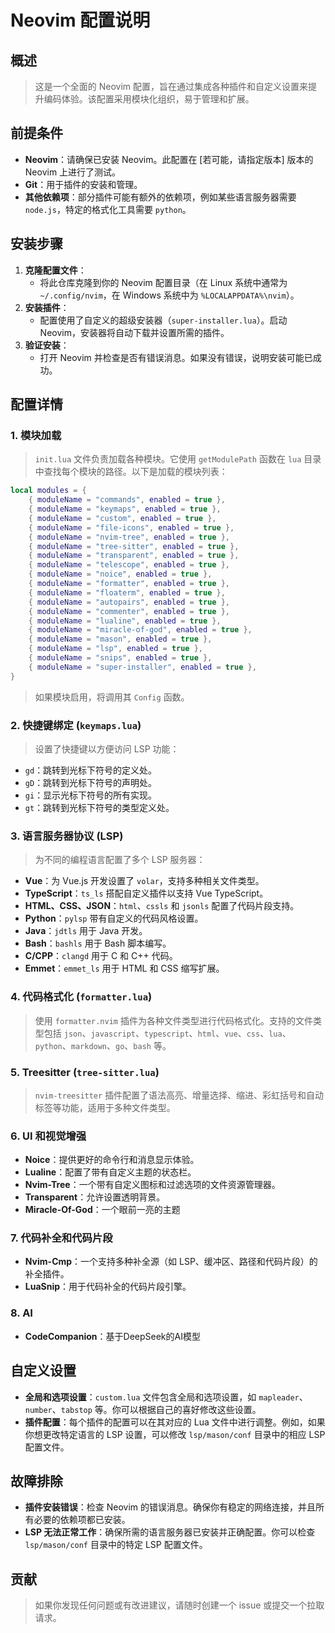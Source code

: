 # Neovim 配置说明

## 概述

> 这是一个全面的 Neovim 配置，旨在通过集成各种插件和自定义设置来提升编码体验。该配置采用模块化组织，易于管理和扩展。

## 前提条件

- **Neovim**：请确保已安装 Neovim。此配置在 [若可能，请指定版本] 版本的 Neovim 上进行了测试。
- **Git**：用于插件的安装和管理。
- **其他依赖项**：部分插件可能有额外的依赖项，例如某些语言服务器需要 `node.js`，特定的格式化工具需要 `python`。

## 安装步骤

1. **克隆配置文件**：
   - 将此仓库克隆到你的 Neovim 配置目录（在 Linux 系统中通常为 `~/.config/nvim`，在 Windows 系统中为 `%LOCALAPPDATA%\nvim`）。
1. **安装插件**：
   - 配置使用了自定义的超级安装器（`super-installer.lua`）。启动 Neovim，安装器将自动下载并设置所需的插件。
1. **验证安装**：
   - 打开 Neovim 并检查是否有错误消息。如果没有错误，说明安装可能已成功。

## 配置详情

### 1. 模块加载

> `init.lua` 文件负责加载各种模块。它使用 `getModulePath` 函数在 `lua` 目录中查找每个模块的路径。以下是加载的模块列表：

```lua
local modules = {
    { moduleName = "commands", enabled = true },
    { moduleName = "keymaps", enabled = true },
    { moduleName = "custom", enabled = true },
    { moduleName = "file-icons", enabled = true },
    { moduleName = "nvim-tree", enabled = true },
    { moduleName = "tree-sitter", enabled = true },
    { moduleName = "transparent", enabled = true },
    { moduleName = "telescope", enabled = true },
    { moduleName = "noice", enabled = true },
    { moduleName = "formatter", enabled = true },
    { moduleName = "floaterm", enabled = true },
    { moduleName = "autopairs", enabled = true },
    { moduleName = "commenter", enabled = true },
    { moduleName = "lualine", enabled = true },
    { moduleName = "miracle-of-god", enabled = true },
    { moduleName = "mason", enabled = true },
    { moduleName = "lsp", enabled = true },
    { moduleName = "snips", enabled = true },
    { moduleName = "super-installer", enabled = true },
}
```

> 如果模块启用，将调用其 `Config` 函数。

### 2. 快捷键绑定 (`keymaps.lua`)

> 设置了快捷键以方便访问 LSP 功能：

- `gd`：跳转到光标下符号的定义处。
- `gD`：跳转到光标下符号的声明处。
- `gi`：显示光标下符号的所有实现。
- `gt`：跳转到光标下符号的类型定义处。

### 3. 语言服务器协议 (LSP)

> 为不同的编程语言配置了多个 LSP 服务器：

- **Vue**：为 Vue.js 开发设置了 `volar`，支持多种相关文件类型。
- **TypeScript**：`ts_ls` 搭配自定义插件以支持 Vue TypeScript。
- **HTML、CSS、JSON**：`html`、`cssls` 和 `jsonls` 配置了代码片段支持。
- **Python**：`pylsp` 带有自定义的代码风格设置。
- **Java**：`jdtls` 用于 Java 开发。
- **Bash**：`bashls` 用于 Bash 脚本编写。
- **C/CPP**：`clangd` 用于 C 和 C++ 代码。
- **Emmet**：`emmet_ls` 用于 HTML 和 CSS 缩写扩展。

### 4. 代码格式化 (`formatter.lua`)

> 使用 `formatter.nvim` 插件为各种文件类型进行代码格式化。支持的文件类型包括 `json`、`javascript`、`typescript`、`html`、`vue`、`css`、`lua`、`python`、`markdown`、`go`、`bash` 等。

### 5. Treesitter (`tree-sitter.lua`)

> `nvim-treesitter` 插件配置了语法高亮、增量选择、缩进、彩虹括号和自动标签等功能，适用于多种文件类型。

### 6. UI 和视觉增强

- **Noice**：提供更好的命令行和消息显示体验。
- **Lualine**：配置了带有自定义主题的状态栏。
- **Nvim-Tree**：一个带有自定义图标和过滤选项的文件资源管理器。
- **Transparent**：允许设置透明背景。
- **Miracle-Of-God**：一个眼前一亮的主题

### 7. 代码补全和代码片段

- **Nvim-Cmp**：一个支持多种补全源（如 LSP、缓冲区、路径和代码片段）的补全插件。
- **LuaSnip**：用于代码补全的代码片段引擎。

### 8. AI

- **CodeCompanion**：基于DeepSeek的AI模型

## 自定义设置

- **全局和选项设置**：`custom.lua` 文件包含全局和选项设置，如 `mapleader`、`number`、`tabstop` 等。你可以根据自己的喜好修改这些设置。
- **插件配置**：每个插件的配置可以在其对应的 Lua 文件中进行调整。例如，如果你想更改特定语言的 LSP 设置，可以修改 `lsp/mason/conf` 目录中的相应 LSP 配置文件。

## 故障排除

- **插件安装错误**：检查 Neovim 的错误消息。确保你有稳定的网络连接，并且所有必要的依赖项都已安装。
- **LSP 无法正常工作**：确保所需的语言服务器已安装并正确配置。你可以检查 `lsp/mason/conf` 目录中的特定 LSP 配置文件。

## 贡献

> 如果你发现任何问题或有改进建议，请随时创建一个 issue 或提交一个拉取请求。
